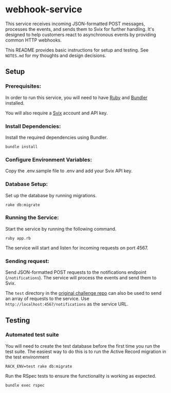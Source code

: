 # webhook-service

This service receives incoming JSON-formatted POST messages, processes the events, and sends them to Svix for further handling. It's designed to help customers react to asynchronous events by providing common HTTP webhooks.

This README provides basic instructions for setup and testing. See `NOTES.md` for my thoughts and design decisions.

## Setup

### Prerequisites:

In order to run this service, you will need to have [Ruby](https://www.ruby-lang.org/en/) and [Bundler](https://bundler.io/) installed.

You will also require a [Svix](https://www.svix.com/) account and API key.

### Install Dependencies:

Install the required dependencies using Bundler.
```
bundle install
```

### Configure Environment Variables:

Copy the .env.sample file to .env and add your Svix API key.

### Database Setup:

Set up the database by running migrations.
```
rake db:migrate
```

### Running the Service: 

Start the service by running the following command.

```
ruby app.rb
```
The service will start and listen for incoming requests on port 4567.

### Sending request:

Send JSON-formatted POST requests to the notifications endpoint (`/notifications`). The service will process the events and send them to Svix.

The `test` directory in the [original challenge repo](https://github.com/gigs-hiring/backend-challenge/tree/main) can also be used to send an array of requests to the service. Use `http://localhost:4567/notifications` as the service URL.

## Testing

### Automated test suite

You will need to create the test database before the first time you run the test suite. The easiest way to do this is to run the Active Record migration in the test environment
```
RACK_ENV=test rake db:migrate
```

Run the RSpec tests to ensure the functionality is working as expected.
```
bundle exec rspec
```
